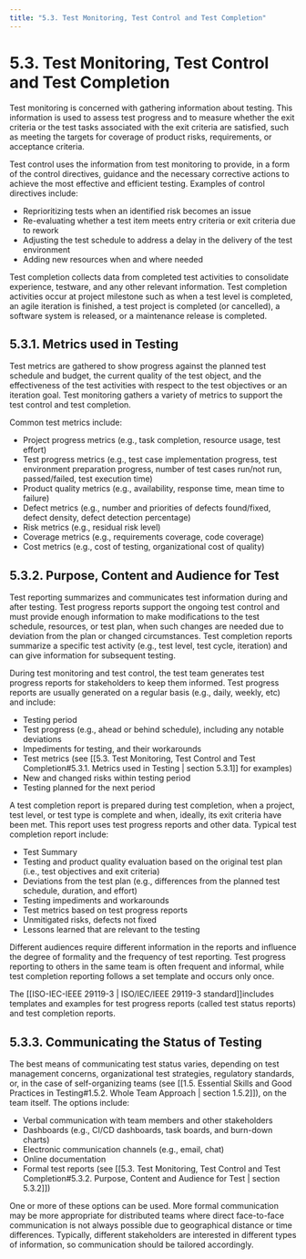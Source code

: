 ```yaml
---
title: "5.3. Test Monitoring, Test Control and Test Completion"
---
```


# 5.3. Test Monitoring, Test Control and Test Completion

Test monitoring is concerned with gathering information about testing.  This information is used to assess test progress and to measure whether the exit criteria or the test tasks associated with the exit criteria are satisfied, such as meeting the targets for coverage of product risks, requirements, or acceptance criteria.

Test control uses the information from test monitoring to provide, in a form of the control directives, guidance and the necessary corrective actions to achieve the most effective and efficient testing.  Examples of control directives include:

* Reprioritizing tests when an identified risk becomes an issue
* Re-evaluating whether a test item meets entry criteria or exit criteria due to rework
* Adjusting the test schedule to address a delay in the delivery of the test environment
* Adding new resources when and where needed

Test completion collects data from completed test activities to consolidate experience, testware, and any other relevant information.  Test completion activities occur at project milestone such as when a test level is completed, an agile iteration is finished, a test project is completed (or cancelled), a software system is released, or a maintenance release is completed.

##  5.3.1.  Metrics used in Testing

Test metrics are gathered to show progress against the planned test schedule and budget, the current quality of the test object, and the effectiveness of the test activities with respect to the test objectives or an iteration goal.  Test monitoring gathers a variety of metrics to support the test control and test completion.

Common test metrics include:

* Project progress metrics (e.g., task completion, resource usage, test effort)
* Test progress metrics (e.g.,  test case implementation progress, test environment preparation progress, number of test cases run/not run, passed/failed, test execution time)
* Product quality metrics (e.g., availability, response time, mean time to failure)
* Defect metrics (e.g., number and priorities of defects found/fixed, defect density, defect detection percentage)
* Risk metrics (e.g., residual risk level)
* Coverage metrics (e.g., requirements coverage, code coverage)
* Cost metrics (e.g., cost of testing, organizational cost of quality)

##  5.3.2.  Purpose, Content and Audience for Test 

Test reporting summarizes and communicates test information during and after testing.  Test progress reports support the ongoing test control and must provide enough information to make modifications to the test schedule, resources, or test plan, when such changes are needed due to deviation from the plan or changed circumstances.  Test completion reports summarize a specific test activity (e.g., test level, test cycle, iteration) and can give information for subsequent testing.

During test monitoring and test control, the test team generates test progress reports for stakeholders to keep them informed.  Test progress reports are usually generated on a regular basis (e.g., daily, weekly, etc) and include:

* Testing period
* Test progress (e.g., ahead or behind schedule), including any notable deviations
* Impediments for testing, and their workarounds
* Test metrics (see [[5.3.  Test Monitoring, Test Control and Test Completion#5.3.1. Metrics used in Testing | section 5.3.1]] for examples)
* New and changed risks within testing period
* Testing planned for the next period

A test completion report is prepared during test completion, when a project, test level, or test type is complete and when, ideally, its exit criteria have been met.  This report uses test progress reports and other data.  Typical test completion report include:

* Test Summary
* Testing and product quality evaluation based on the original test plan (i.e., test objectives and exit criteria)
* Deviations from the test plan (e.g., differences from the planned test schedule, duration, and effort)
* Testing impediments and workarounds
* Test metrics based on test progress reports
* Unmitigated risks, defects not fixed
* Lessons learned that are relevant to the testing

Different audiences require different information in the reports and influence the degree of formality and the frequency of test reporting.  Test progress reporting to others in the same team is often frequent and informal, while test completion reporting follows a set template and occurs only once.

The [[ISO-IEC-IEEE 29119-3 | ISO/IEC/IEEE 29119-3 standard]]includes templates and examples for test progress reports (called test status reports) and test completion reports.

##  5.3.3.  Communicating the Status of Testing

The best means of communicating test status varies, depending on test management concerns, organizational test strategies, regulatory standards, or, in the case of self-organizing teams (see [[1.5.  Essential Skills and Good Practices in Testing#1.5.2. Whole Team Approach | section 1.5.2]]), on the team itself.  The options include:

* Verbal communication with team members and other stakeholders
* Dashboards (e.g., CI/CD dashboards, task boards, and burn-down charts)
* Electronic communication channels (e.g., email, chat)
* Online documentation
* Formal test reports (see [[5.3.  Test Monitoring, Test Control and Test Completion#5.3.2. Purpose, Content and Audience for Test | section 5.3.2]])

One or more of these options can be used.  More formal communication may be more appropriate for distributed teams where direct face-to-face communication is not always possible due to geographical distance or time differences.  Typically, different stakeholders are interested in different types of information, so communication should be tailored accordingly.